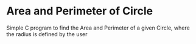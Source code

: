 # Area and Perimeter of Circle
Simple C program to find the Area and Perimeter of a given Circle, where the radius is defined by the user
